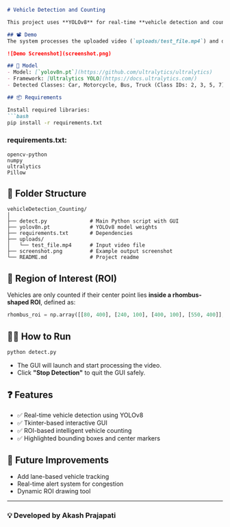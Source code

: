 ```markdown
# Vehicle Detection and Counting

This project uses **YOLOv8** for real-time **vehicle detection and counting** within a custom-defined rhombus Region of Interest (ROI) on a video feed. The detection results are displayed through a user-friendly **Tkinter GUI**.

## 📽 Demo
The system processes the uploaded video (`uploads/test_file.mp4`) and displays the number of detected vehicles (cars, motorcycles, buses, and trucks) inside the rhombus area.

![Demo Screenshot](screenshot.png)

## 🧠 Model
- Model: [`yolov8n.pt`](https://github.com/ultralytics/ultralytics)
- Framework: [Ultralytics YOLO](https://docs.ultralytics.com/)
- Detected Classes: Car, Motorcycle, Bus, Truck (Class IDs: 2, 3, 5, 7)

## 📦 Requirements

Install required libraries:
```bash
pip install -r requirements.txt
```

### requirements.txt:
```
opencv-python
numpy
ultralytics
Pillow
```

## 📁 Folder Structure

```
vehicleDetection_Counting/
│
├── detect.py              # Main Python script with GUI
├── yolov8n.pt             # YOLOv8 model weights
├── requirements.txt       # Dependencies
├── uploads/
│   └── test_file.mp4      # Input video file
├── screenshot.png         # Example output screenshot
└── README.md              # Project readme
```

## 🔷 Region of Interest (ROI)

Vehicles are only counted if their center point lies **inside a rhombus-shaped ROI**, defined as:
```python
rhombus_roi = np.array([[80, 400], [240, 100], [400, 100], [550, 400]], np.int32)
```

## 🧑‍💻 How to Run

```bash
python detect.py
```

- The GUI will launch and start processing the video.
- Click **"Stop Detection"** to quit the GUI safely.

## ❓ Features

- ✅ Real-time vehicle detection using YOLOv8
- ✅ Tkinter-based interactive GUI
- ✅ ROI-based intelligent vehicle counting
- ✅ Highlighted bounding boxes and center markers

## 📌 Future Improvements

- Add lane-based vehicle tracking
- Real-time alert system for congestion
- Dynamic ROI drawing tool

---

### 💡 Developed by Akash Prajapati
```
